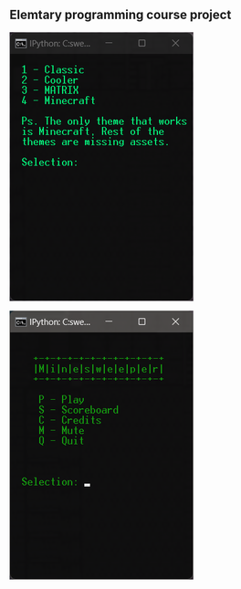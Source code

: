 ## Elemtary programming course project 


![alt_text](https://raw.githubusercontent.com/Jan-Aarela/Minesweeper-.py/refs/heads/main/Screenshots/Theme%20selector.png) 

![alt_text](https://raw.githubusercontent.com/Jan-Aarela/Minesweeper-.py/refs/heads/main/Screenshots/Main%20menu.png)
